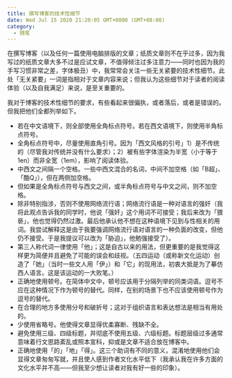 ```yaml
---
title: 撰写博客的技术性细节
date: Wed Jul 15 2020 21:20:05 GMT+0800 (GMT+08:00)
category:
  - 随笔
---
```


在撰写博客（以及任何一篇使用电脑排版的文章；纸质文章则不在乎过多，因为我写过的纸质文章大多不过是应试文章，不值得倾注过多注意力——同时也因为我的手写习惯非常之差，字体极丑）中，我常常会关注一些无关紧要的技术性细节。此处「无关紧要」一词是指相对于文章内容来说；但我认为这些细节对于读者的阅读体验（以及自我满足）来说，是至关重要的。

我对于博客的技术性细节的要求，有些看起来很偏执，或者落后，或者是错误的。但我把他们全都列举如下。

- 若在中文语境下，则全部使用全角标点符号。若在西文语境下，则使用半角标点符号。
- 全角标点符号中，尽量使用直角引号。因为「西文风格的引号」1）是不传统的（尽管我对传统并没有什么要求）；2）被有些字体渲染为半宽（小于等于 1en）而非全宽（1em），影响了阅读体验。
- 中西文之间隔一个空格。一些中西文混合的名词，中间不加空格（如「B超」、「酷Q」），但在两侧加空格。
- 但如果是全角标点符号与西文之间，或半角标点符号与中文之间，则不加空格。
- 除非特别指涉，否则不使用网络流行语；网络流行语是一种对语言的强奸（我将此观点告诉我的同学时，他说「强奸」这个用词不可接受；我后来改为「猥亵」，他也觉得仍然过激。最后他承认他不想在这种语境下见到与性相关的用词。我尝试解释这是由于我要强调网络流行语对语言的一种负面的改变，但他仍不接受。于是我提议可以改为「胁迫」，他勉强接受了）。
- 第三人称代词一律使用「他」；这是自古以来的用法，但更重要的是我觉得这样更为简便并且避免了可能的误会和歧视。（五四运动（或称新文化运动）创造了「她」（当时一些文人用「伊」）和「它」的现用法，初衷大抵是为了摹仿西人语言。这是该运动的一大败笔。）
- 正确地使用顿号。在简体中文中，顿号应该用于分隔列举的同类词语。逗号不应在这种情况下作为顿号的替代。同样，在别的场景下也不应该使用顿号作为逗号的替代。
- 在合理的地方多使用分号和破折号；这对于组织语言和表达想法是相当有用处的。
- 少使用省略号。他使得文章显得优柔寡断、残缺不全。
- 避免使用三级、四级标题，并彻底不使用五级、六级标题。标题层级过多通常意味着行文思路紊乱或照本宣科，抑或是文章不适合放在博客中。
- 正确地使用「的」「地」「得」。这三个助词有不同的意义，混淆地使用他们会显得文章匆匆写就，并且使人感到作者文化水平低下（我承认我在许多方面的文化水平并不高——但我至少想让读者对我有好一些的印象）。

